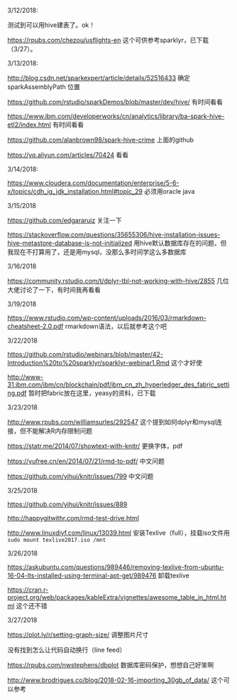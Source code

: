 3/12/2018:

测试到可以用hive建表了。ok！

https://rpubs.com/chezou/usflights-en 这个可供参考sparklyr，已下载（3/27）。

3/13/2018:

http://blog.csdn.net/sparkexpert/article/details/52516433 确定 sparkAssemblyPath 位置

https://github.com/rstudio/sparkDemos/blob/master/dev/hive/ 有时间看看

https://www.ibm.com/developerworks/cn/analytics/library/ba-spark-hive-etl2/index.html 有时间看看

https://github.com/alanbrown98/spark-hive-crime 上面的github

https://yq.aliyun.com/articles/70424 看看

3/14/2018:

https://www.cloudera.com/documentation/enterprise/5-6-x/topics/cdh_ig_jdk_installation.html#topic_29 必须用oracle java

3/15/2018 

https://github.com/edgararuiz 关注一下

https://stackoverflow.com/questions/35655306/hive-installation-issues-hive-metastore-database-is-not-initialized 用hive默认数据库存在的问题，但我现在不打算用了，还是用mysql，没那么多时间学这么多数据库

3/16/2018

https://community.rstudio.com/t/dplyr-tbl-not-working-with-hive/2855  几位大佬讨论了一下，有时间我再看看

3/19/2018

https://www.rstudio.com/wp-content/uploads/2016/03/rmarkdown-cheatsheet-2.0.pdf rmarkdown语法，以后就参考这个吧

3/22/2018

https://github.com/rstudio/webinars/blob/master/42-Introduction%20to%20sparklyr/sparklyr-webinar1.Rmd 这个才好使

http://www-31.ibm.com/ibm/cn/blockchain/pdf/ibm_cn_zh_hyperledger_des_fabric_setting.pdf 暂时把fabric放在这里，yeasy的资料，已下载

3/23/2018

http://www.rpubs.com/williamsurles/292547 这个提到如何dplyr和mysql连接，但不能解决R内存限制问题

https://statr.me/2014/07/showtext-with-knitr/ 更换字体，pdf

https://yufree.cn/en/2014/07/21/rmd-to-pdf/ 中文问题

https://github.com/yihui/knitr/issues/799 中文问题

3/25/2018

https://github.com/yihui/knitr/issues/889 

http://happygitwithr.com/rmd-test-drive.html 

http://www.linuxdiyf.com/linux/13039.html 安装Texlive（full），挂载iso文件用`sudo mount texlive2017.iso /mnt`

3/26/2018

https://askubuntu.com/questions/989446/removing-texlive-from-ubuntu-16-04-lts-installed-using-terminal-apt-get/989476 卸载texlive

https://cran.r-project.org/web/packages/kableExtra/vignettes/awesome_table_in_html.html 这个还不错

3/27/2018

https://plot.ly/r/setting-graph-size/ 调整图片尺寸

没有找到怎么让代码自动换行（line feed）

https://rpubs.com/nwstephens/dbplot 数据库密码保护，想想自己好笨啊

http://www.brodrigues.co/blog/2018-02-16-importing_30gb_of_data/ 这个可以参考
